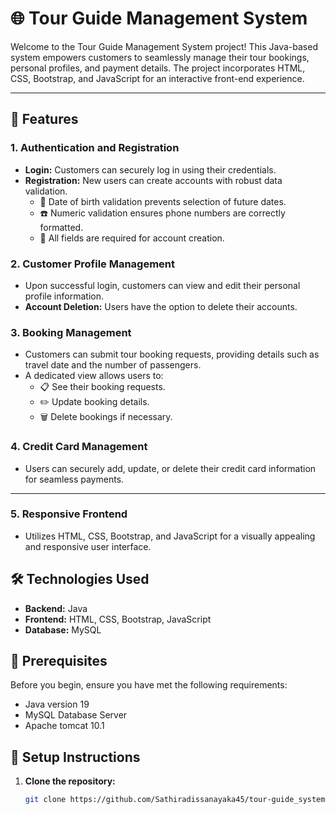 # 🌐 Tour Guide Management System

Welcome to the Tour Guide Management System project! This Java-based system empowers customers to seamlessly manage their tour bookings, personal profiles, and payment details. The project incorporates HTML, CSS, Bootstrap, and JavaScript for an interactive front-end experience.

---

## 🚀 Features

### 1. Authentication and Registration

- **Login:** Customers can securely log in using their credentials.
- **Registration:** New users can create accounts with robust data validation.
  - 📅 Date of birth validation prevents selection of future dates.
  - ☎️ Numeric validation ensures phone numbers are correctly formatted.
  - 🔐 All fields are required for account creation.

### 2. Customer Profile Management

- Upon successful login, customers can view and edit their personal profile information.
- **Account Deletion:** Users have the option to delete their accounts.

### 3. Booking Management

- Customers can submit tour booking requests, providing details such as travel date and the number of passengers.
- A dedicated view allows users to:
  - 📋 See their booking requests.
  - ✏️ Update booking details.
  - 🗑️ Delete bookings if necessary.

### 4. Credit Card Management

- Users can securely add, update, or delete their credit card information for seamless payments.

---
### 5. Responsive Frontend
- Utilizes HTML, CSS, Bootstrap, and JavaScript for a visually appealing and responsive user interface.

## 🛠️ Technologies Used

- **Backend:** Java
- **Frontend:** HTML, CSS, Bootstrap, JavaScript
- **Database:** MySQL

## 🛑 Prerequisites

Before you begin, ensure you have met the following requirements:

- Java version 19
- MySQL Database Server
- Apache tomcat 10.1

## 🔧 Setup Instructions

1. **Clone the repository:**

   ```bash
   git clone https://github.com/Sathiradissanayaka45/tour-guide_system.git

